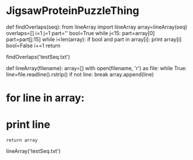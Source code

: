 # JigsawProteinPuzzleThing

def findOverlaps(seq):
    from lineArray import lineArray
    array=lineArray(seq)
    overlaps=[]
    i=1
    j=1
    part=''
    bool=True
    while j<15:
        part=array[0]
        part=part[j:15]
        while i<len(array):
            if bool and part in array[i]:
                print array[i]
                bool=False
            i+=1
    return

findOverlaps('testSeq.txt')



def lineArray(filename):
    array=[]
    with open(filename, 'r') as file:
        while True:
            line=file.readline().rstrip()
            if not line: break
            array.append(line)
#    for line in array:
#        print line
    return array

lineArray('testSeq.txt')
